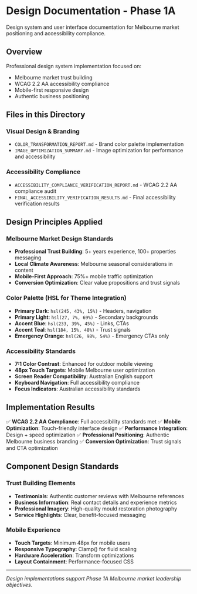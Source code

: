 # Design Documentation - Phase 1A

Design system and user interface documentation for Melbourne market positioning and accessibility compliance.

## Overview

Professional design system implementation focused on:
- Melbourne market trust building
- WCAG 2.2 AA accessibility compliance
- Mobile-first responsive design
- Authentic business positioning

## Files in this Directory

### Visual Design & Branding
- `COLOR_TRANSFORMATION_REPORT.md` - Brand color palette implementation
- `IMAGE_OPTIMIZATION_SUMMARY.md` - Image optimization for performance and accessibility

### Accessibility Compliance
- `ACCESSIBILITY_COMPLIANCE_VERIFICATION_REPORT.md` - WCAG 2.2 AA compliance audit
- `FINAL_ACCESSIBILITY_VERIFICATION_RESULTS.md` - Final accessibility verification results

## Design Principles Applied

### Melbourne Market Design Standards
- **Professional Trust Building**: 5+ years experience, 100+ properties messaging
- **Local Climate Awareness**: Melbourne seasonal considerations in content
- **Mobile-First Approach**: 75%+ mobile traffic optimization
- **Conversion Optimization**: Clear value propositions and trust signals

### Color Palette (HSL for Theme Integration)
- **Primary Dark**: `hsl(245, 43%, 15%)` - Headers, navigation
- **Primary Light**: `hsl(27, 7%, 69%)` - Secondary backgrounds
- **Accent Blue**: `hsl(233, 39%, 45%)` - Links, CTAs
- **Accent Teal**: `hsl(184, 15%, 48%)` - Trust signals
- **Emergency Orange**: `hsl(26, 98%, 54%)` - Emergency CTAs only

### Accessibility Standards
- **7:1 Color Contrast**: Enhanced for outdoor mobile viewing
- **48px Touch Targets**: Mobile Melbourne user optimization
- **Screen Reader Compatibility**: Australian English support
- **Keyboard Navigation**: Full accessibility compliance
- **Focus Indicators**: Australian accessibility standards

## Implementation Results

✅ **WCAG 2.2 AA Compliance**: Full accessibility standards met
✅ **Mobile Optimization**: Touch-friendly interface design
✅ **Performance Integration**: Design + speed optimization
✅ **Professional Positioning**: Authentic Melbourne business branding
✅ **Conversion Optimization**: Trust signals and CTA optimization

## Component Design Standards

### Trust Building Elements
- **Testimonials**: Authentic customer reviews with Melbourne references
- **Business Information**: Real contact details and experience metrics
- **Professional Imagery**: High-quality mould restoration photography
- **Service Highlights**: Clear, benefit-focused messaging

### Mobile Experience
- **Touch Targets**: Minimum 48px for mobile users
- **Responsive Typography**: Clamp() for fluid scaling
- **Hardware Acceleration**: Transform optimizations
- **Layout Containment**: Performance-focused CSS

---

*Design implementations support Phase 1A Melbourne market leadership objectives.*